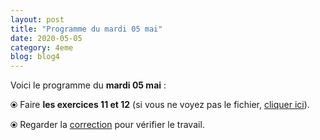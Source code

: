 ```yaml
---
layout: post
title: "Programme du mardi 05 mai"
date: 2020-05-05
category: 4eme
blog: blog4
---
```


Voici le programme du <b>mardi 05 mai</b> :

⦿ Faire <strong>les exercices 11 et 12</strong> (si vous ne voyez pas le fichier, <a href="/exercices/4eme/4eme_exercices_mardi_05_mai_2020.pdf">cliquer ici</a>).

<object data="/exercices/4eme/4eme_exercices_mardi_05_mai_2020.pdf" width="100%" height="500" type='application/pdf'></object>

⦿ Regarder la <a class="correction" href="/exercices/4eme/4eme_exercices_mardi_05_mai_2020_corrections.pdf">correction</a> pour vérifier le travail.
